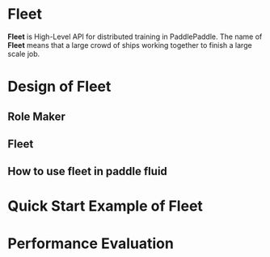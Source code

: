 
# Fleet
**Fleet** is High-Level API for distributed training in PaddlePaddle. The name of **Fleet** means that a large crowd of ships working together to finish a large scale job.

# Design of Fleet
## Role Maker

## Fleet

## How to use fleet in paddle fluid

# Quick Start Example of Fleet

# Performance Evaluation


